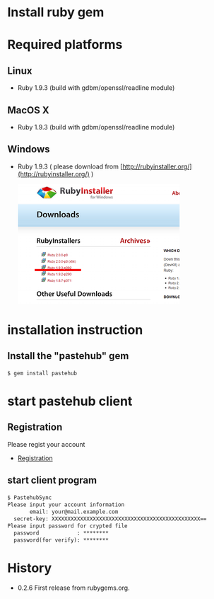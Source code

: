 Install ruby gem
=======================

# Required platforms

## Linux

- Ruby 1.9.3
  (build with gdbm/openssl/readline module)

## MacOS X

- Ruby 1.9.3
  (build with gdbm/openssl/readline module)

## Windows

- Ruby 1.9.3 ( please download from [http://rubyinstaller.org/](http://rubyinstaller.org/) )

  ![siteImage](rubyinstaller_win32.png)

# installation instruction

## Install the "pastehub" gem

 	$ gem install pastehub

# start pastehub client

## Registration

Please regist your account

+ [Registration](Registration.md)

## start client program

	$ PastehubSync 
	Please input your account information
	       email: your@mail.example.com
	  secret-key: XXXXXXXXXXXXXXXXXXXXXXXXXXXXXXXXXXXXXXXXXXXXXXX==
	Please input password for crypted file
	  password            : ********
	  password(for verify): ********

# History

+ 0.2.6 First release from rubygems.org.

